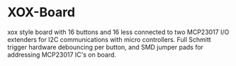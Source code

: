 # XOX-Board
xox style board with 16 buttons and 16 less connected to two MCP23017 I/O extenders for I2C communications with micro controllers. Full Schmitt trigger hardware debouncing per button, and SMD jumper pads for addressing MCP23017 IC's on board.
